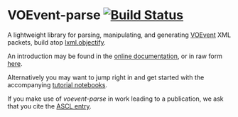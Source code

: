 # VOEvent-parse  [![Build Status](https://travis-ci.org/timstaley/voevent-parse.svg?branch=master)](https://travis-ci.org/timstaley/voevent-parse)

A lightweight library for parsing, manipulating, and generating
[VOEvent](http://wiki.ivoa.net/twiki/bin/view/IVOA/IvoaVOEvent) XML packets,
build atop [lxml.objectify](http://lxml.de/objectify.html).

An introduction may be found in the
[online documentation](http://voevent-parse.readthedocs.org),
or in raw form [here](documentation/source/index.rst).

Alternatively you may want to jump right in and get started with
the accompanying
[tutorial notebooks](https://github.com/timstaley/voevent-parse-tutorial).

If you make use of *voevent-parse* in work leading to a publication, we ask
that you cite the [ASCL entry](http://ascl.net/1411.003). 

